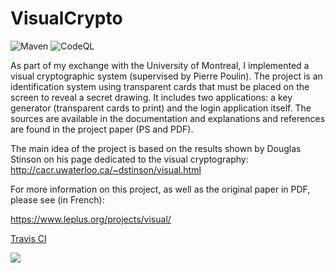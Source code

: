 # VisualCrypto

![Maven](https://github.com/thomasleplus/VisualCrypto/workflows/Maven/badge.svg)
![CodeQL](https://github.com/thomasleplus/VisualCrypto/workflows/CodeQL/badge.svg)

As part of my exchange with the University of Montreal, I
implemented a visual cryptographic system (supervised by Pierre
Poulin). The project is an identification system using transparent cards
that must be placed on the screen to reveal a secret drawing. It
includes two applications: a key generator (transparent cards to
print) and the login application itself. The sources are available in
the documentation and explanations and references are found in the
project paper (PS and PDF).

The main idea of the project is based on the results shown by Douglas
Stinson on his page dedicated to the visual cryptography: http://cacr.uwaterloo.ca/~dstinson/visual.html

For more information on this project, as well as the original paper in PDF, please see (in French):

https://www.leplus.org/projects/visual/

[Travis CI](https://travis-ci.org/thomasleplus/VisualCrypto)

<a href="https://travis-ci.org/thomasleplus/VisualCrypto"><img src="https://api.travis-ci.org/thomasleplus/VisualCrypto.png"></a>

